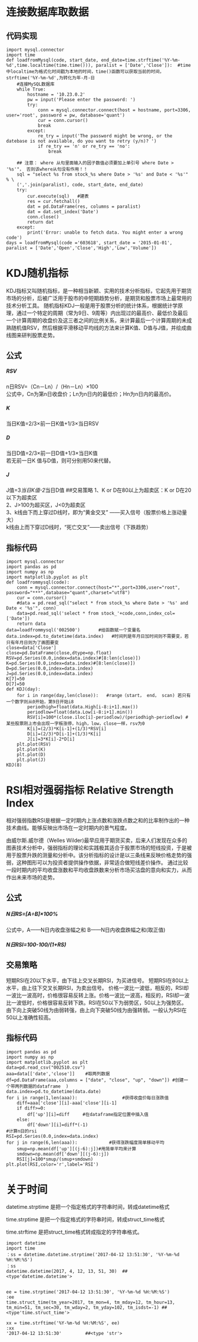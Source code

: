 # 连接数据库取数据
## 代码实现

	import mysql.connector
	import time
	def loadfromMysql(code, start_date, end_date=time.strftime('%Y-%m-%d',time.localtime(time.time())), paralist = ['Date','Close']):  #time中localtime为格式化时间戳为本地的时间，time()函数可以获取当前的时间，strftime('%Y-%m-%d',为转化为年-月-日
	    #连接MySQL数据库
	    while True: 
	        hostname = '10.23.0.2'
	        pw = input('Please enter the password: ')
	        try:
	            conn = mysql.connector.connect(host = hostname, port=3306, user='root', password = pw, database='quant')  
	            cur = conn.cursor()
	            break
	        except:
	            re_try = input('The password might be wrong, or the datebase is not available, do you want to retry (y/n)? ')
	            if re_try == 'n' or re_try == 'no':
	                break
	
	    ## 注意： where 从句里面输入的因子数值必须要加上单引号 where Date > '%s'"， 否则该where从句没有作用！！
	    sql = "select %s from stock_%s where Date > '%s' and Date < '%s'" % \
	    (','.join(paralist), code, start_date, end_date)
	    try:
	        cur.execute(sql)   #建表
	        res = cur.fetchall()
	        dat = pd.DataFrame(res, columns = paralist)
	        dat = dat.set_index('Date')
	        conn.close()
	        return dat
	    except:
	        print('Error: unable to fetch data. You might enter a wrong code')
	days = loadfromMysql(code ='603618', start_date = '2015-01-01', paralist = ['Date','Open','Close','High','Low','Volume'])


# KDJ随机指标
KDJ指标又叫随机指标，是一种相当新颖、实用的技术分析指标，它起先用于期货市场的分析，后被广泛用于股市的中短期趋势分析，是期货和股票市场上最常用的技术分析工具。
随机指标KDJ一般是用于股票分析的统计体系，根据统计学原理，通过一个特定的周期（常为9日、9周等）内出现过的最高价、最低价及最后一个计算周期的收盘价及这三者之间的比例关系，来计算最后一个计算周期的未成熟随机值RSV，然后根据平滑移动平均线的方法来计算K值、D值与J值，并绘成曲线图来研判股票走势。
## 公式
##### RSV

n日RSV=（Cn－Ln）/（Hn－Ln）×100  
公式中，Cn为第n日收盘价；Ln为n日内的最低价；Hn为n日内的最高价。
##### K

当日K值=2/3×前一日K值+1/3×当日RSV
##### D

当日D值=2/3×前一日D值+1/3×当日K值     
若无前一日K 值与D值，则可分别用50来代替。
##### J

J值=3*当日K值-2*当日D值
##交易策略
1、K or D在80以上为超卖区：K or D在20以下为超卖区   
2、J>100为超买区，J<0为超卖区    
3、k线由下而上穿过D线时，即为“黄金交叉” ——买入信号（股票价格上涨动量大）             
      k线由上而下穿过D线时，“死亡交叉”——卖出信号（下跌趋势） 
## 指标代码

	import mysql.connector
	import pandas as pd 
	import numpy as np
	import matplotlib.pyplot as plt
	def loadfrommysql(code):
	    conn = mysql.connector.connect(host="*",port=3306,user="root", password="***",database="quant",charset="utf8")
	    cur = conn.cursor()
	    #data = pd.read_sql("select * from stock_%s where Date > '%s' and Date < '%s'", conn) 
	    data=pd.read_sql('select * from stock_'+code,conn,index_col=['Date'])
	    return data
	data=loadfrommysql('002500')       #给函数赋一个变量名 
	data.index=pd.to_datetime(data.index)   #时间列是年月日加时间则不需要变，若只有年月日则为了画图要变
	close=data['Close']
	close=pd.DataFrame(close,dtype=np.float)
	RSV=pd.Series(0.0,index=data.index)#[8:len(close)])
	K=pd.Series(0.0,index=data.index)#[8:len(close)])
	D=pd.Series(0.0,index=data.index)
	J=pd.Series(0.0,index=data.index)
	K[7]=50
	D[7]=50
	def KDJ(day):
	    for i in range(day,len(close)):   #range（start， end， scan) 若只有一个数字则从0开始，第9日开始i8
	        periodhigh=float(data.High[i-8:i+1].max())
	        periodlow=float(data.Low[i-8:i+1].min())
	        RSV[i]=100*(close.iloc[i]-periodlow)/(periodhigh-periodlow) #某些股票刚上市会出现一字板涨停，high，low，close一样，rsv为0
	        K[i]=(2/3)*K[i-1]+(1/3)*RSV[i]
	        D[i]=(2/3)*D[i-1]+(1/3)*K[i]
	        J[i]=3*K[i]-2*D[i]
	    plt.plot(RSV)        
	    plt.plot(K)
	    plt.plot(D)
	    plt.plot(J)
	KDJ(8)

# RSI相对强弱指标 Relative Strength Index

相对强弱指数RSI是根据一定时期内上涨点数和涨跌点数之和的比率制作出的一种技术曲线。能够反映出市场在一定时期内的景气程度。

由威尔斯.威尔德（Welles Wilder)最早应用于期货买卖，后来人们发现在众多的图表技术分析中，强弱指标的理论和实践极其适合于股票市场的短线投资，于是被用于股票升跌的测量和分析中。该分析指标的设计是以三条线来反映价格走势的强弱，这种图形可以为投资者提供操作依据，非常适合做短线差价操作。
通过比较一段时期内的平均收盘涨数和平均收盘跌数来分析市场买沽盘的意向和实力，从而作出未来市场的走势。

## 公式
##### N日RS=[A÷B]×100%

公式中，A——N日内收盘涨幅之和
B——N日内收盘跌幅之和(取正值)

##### N日RSI=100-100/(1+RS)
## 交易策略

短期RSI在20以下水平，由下往上交叉长期RSI，为买进信号。
短期RSI在80以上水平，由上往下交叉长期RSI，为卖出信号。
价格一波比一波低，相反的，RSI却一波比一波高时，价格很容易反转上涨。价格一波比一波高，相反的，RSI却一波比一波低时，价格很容易反转下跌。RSI在50以下为弱势区，50以上为强势区。由下向上突破50线为由弱转强，由上向下突破50线为由强转弱。一般认为RSI在50以上准确性较高。
## 指标代码

	import pandas as pd
	import numpy as np
	import matplotlib.pyplot as plt
	data=pd.read_csv("002510.csv")
	aaa=data[['date','close']]    #取两列数据
	df=pd.DataFrame(aaa,columns = ["date", "close", "up", "down"]) #创建一个带两列数据的dataframe  )
	data.index=pd.to_datetime(data.date)
	for i in range(1,len(aaa)):                 #获得收盘价每日涨跌值
	    diff=aaa['close'][i]-aaa['close'][i-1]
	    if diff>=0:
	        df['up'][i]=diff     #在dataframe指定位置中插入值
	    else:
	        df['down'][i]=diff*(-1)
	#计算n日的rsi
	RSI=pd.Series(0.0,index=data.index)
	for j in range(6,len(aaa)):            #获得涨跌幅度简单移动平均
	    smup=np.mean(df['up'][(j-6):j])#用简单平均来计算
	    smdown=np.mean(df['down'][(j-6):j])
	    RSI[j]=100*smup/(smup+smdown)
	plt.plot(RSI,color='r',label='RSI')


# 关于时间

datetime.strptime 是把一个指定格式的字符串时间，转成datetime格式

time.strptime 是把一个指定格式的字符串时间，转成struct_time格式

time.strftime 是把struct_time格式转成指定的字符串格式。

	import datetime
	import time
	：ss = datetime.datetime.strptime('2017-04-12 13:51:30', '%Y-%m-%d %H:%M:%S')
	：ss
	datetime.datetime(2017, 4, 12, 13, 51, 30)  ##<type'datetime.datetime'>


	ee = time.strptime('2017-04-12 13:51:30', '%Y-%m-%d %H:%M:%S')
	:ee
	time.struct_time(tm_year=2017, tm_mon=4, tm_mday=12, tm_hour=13, tm_min=51, tm_sec=30, tm_wday=2, tm_yday=102, tm_isdst=-1) ##<type'time.struct_time'>
	
	xx = time.strftime('%Y-%m-%d %H:%M:%S', ee)
	:xx
	'2017-04-12 13:51:30'         ##<type 'str'>
